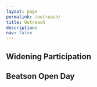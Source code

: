 ```yaml
---
layout: page
permalink: /outreach/
title: Outreach
description: 
nav: false
---
```


## Widening Participation

## Beatson Open Day

